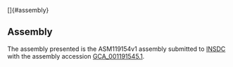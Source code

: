 []{#assembly}

Assembly
--------

The assembly presented is the ASM119154v1 assembly submitted to
[INSDC](http://www.insdc.org) with the assembly accession
[GCA\_001191545.1](http://www.ebi.ac.uk/ena/data/view/GCA_001191545.1).
